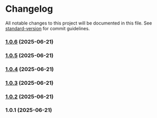 # Changelog

All notable changes to this project will be documented in this file. See [standard-version](https://github.com/conventional-changelog/standard-version) for commit guidelines.

### [1.0.6](https://github.com/GeorgiDishkov/conicap-sdk/compare/v1.0.5...v1.0.6) (2025-06-21)

### [1.0.5](https://github.com/GeorgiDishkov/conicap-sdk/compare/v1.0.4...v1.0.5) (2025-06-21)

### [1.0.4](https://github.com/GeorgiDishkov/conicap-sdk/compare/v1.0.3...v1.0.4) (2025-06-21)

### [1.0.3](https://github.com/GeorgiDishkov/conicap-sdk/compare/v1.0.2...v1.0.3) (2025-06-21)

### [1.0.2](https://github.com/GeorgiDishkov/conicap-sdk/compare/v1.0.1...v1.0.2) (2025-06-21)

### 1.0.1 (2025-06-21)
